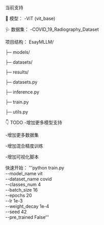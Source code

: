 当前支持

🏁 模型：
-ViT (vit_base)

🩺 数据集：
-COVID_19_Radiography_Dataset

项目结构：
EsayMLLM/

├─ models/

├─ datasets/

├─ results/

├─ datasets.py

├─ inference.py

├─ train.py

├─ utils.py

👇 TODO
-增加更多模型支持

-增加更多数据集

-增加混合精度训练

-增加可视化脚本

快速开始：
’‘’python train.py \
    --model_name vit \
    --dataset_name covid \
    --classes_num 4 \
    --batch_size 16 \
    --epochs 20 \
    --lr 1e-3 \
    --weight_decay 1e-4 \
    --seed 42 \
    --pre_trained False‘’‘

